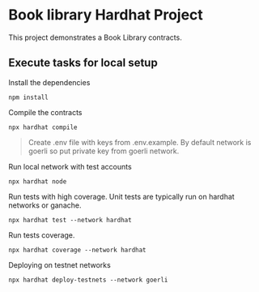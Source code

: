 # Book library Hardhat Project

This project demonstrates a Book Library contracts. 

## Execute tasks for local setup

Install the dependencies

```shell
npm install
```

Compile the contracts
```shell
npx hardhat compile
```

> Create .env file with keys from .env.example. By default network is goerli so put private key from goerli network.

Run local network with test accounts
```shell
npx hardhat node
```

Run tests with high coverage. Unit tests are typically run on hardhat networks or ganache.
```shell
npx hardhat test --network hardhat
```

Run tests coverage. 
```shell
npx hardhat coverage --network hardhat
```

Deploying on testnet networks
```shell
npx hardhat deploy-testnets --network goerli
```
